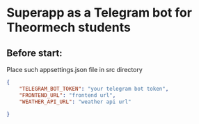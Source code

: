 # Superapp as a Telegram bot for Theormech students


## Before start:
Place such appsettings.json file in src directory

```json
{
    "TELEGRAM_BOT_TOKEN": "your telegram bot token",
    "FRONTEND_URL": "frontend url",
    "WEATHER_API_URL": "weather api url"

}
```